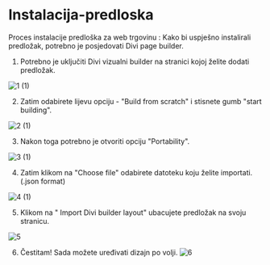 # Instalacija-predloska
Proces instalacije predloška za web trgovinu :
Kako bi uspješno instalirali predložak, potrebno je posjedovati Divi page builder.
1. Potrebno je uključiti Divi vizualni builder na stranici kojoj želite dodati predložak.

![1 (1)](https://user-images.githubusercontent.com/125771062/219902000-a338de00-c1bd-4121-ab92-374faed3e099.png)

2. Zatim odabirete lijevu opciju - "Build from scratch" i stisnete gumb "start building".

![2 (1)](https://user-images.githubusercontent.com/125771062/219902008-fcf2e14e-8184-493c-85ed-05a4f3eaa9db.png)

3. Nakon toga potrebno je otvoriti opciju "Portability".

![3 (1)](https://user-images.githubusercontent.com/125771062/219902027-fb869593-5a9e-49e2-82f7-82c70bab6784.png)

4. Zatim klikom na "Choose file" odabirete datoteku koju želite importati. (.json format)

![4 (1)](https://user-images.githubusercontent.com/125771062/219902028-a3b701de-46ce-4677-9fdb-442751eb99bd.png)

5. Klikom na " Import Divi builder layout" ubacujete predložak na svoju stranicu.

![5](https://user-images.githubusercontent.com/125771062/219902033-8b00be7f-336d-4a67-ae20-4a9571bc9043.png)

6. Čestitam! Sada možete uređivati dizajn po volji. 
![6](https://user-images.githubusercontent.com/125771062/219902039-be4bd7c6-3210-49b2-b436-a4d6cc69cc3d.png)

